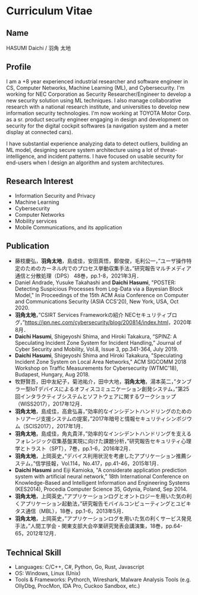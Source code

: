 # Curriculum Vitae

## Name
HASUMI Daichi / 羽角 太地

## Profile

I am a +8 year experienced industrial researcher and software engineer in CS, Computer Networks, Machine Learning (ML), and Cybersecurity. I'm working for NEC Corporation as Security Researcher/Engineer to develop a new security solution using ML techniques. I also manage collaborative research with a national research institute, and universities to develop new information security technologies. I'm now working at TOYOTA Motor Corp. as a sr. product security engineer engaging in design and development on security for the digital cockpit softwares (a navigation system and a meter display at connected cars).

I have substantial experience analyzing data to detect outliers, building an ML model, designing secure system architecture using a lot of threat-intelligence, and incident patterns. I have focused on usable security for end-users when I design an algorithm and system architectures.

## Research Interest

- Information Security and Privacy
- Machine Learning
- Cybersecurity
- Computer Networks
- Mobility services
- Mobile Communications, and its application

## Publication

- 藤枝慶弘，**羽角太地**，島成佳，安田真悟，鄭俊俊，毛利公一，”ユーザ操作特定のためのカーネル内でのプロセス挙動収集手法，”研究報告マルチメディア通信と分散処理（DPS） 48巻，pp.1-8，2021年3月．
- Daniel Andrade, Yusuke Takahashi and **Daichi Hasumi**, "POSTER: Detecting Suspicious Processes from Log-Data via a Bayesian Block Model," In Proceedings of the 15th ACM Asia Conference on Computer and Communications Security (ASIA CCS'20), New York, USA, Oct 2020.
- **羽角太地**，”CSIRT Services Frameworkの紹介 NECセキュリティブログ，”<https://jpn.nec.com/cybersecurity/blog/200814/index.html>，2020年8月．
- **Daichi Hasumi**, Shigeyoshi Shima, and Hiroki Takakura, “SPINZ: A Speculating Incident Zone System for Incident Handling,” Journal of Cyber Security and Mobility, Vol.8, Issue 3, pp.341-364, July 2019.
- **Daichi Hasumi**, Shigeyoshi Shima and Hiroki Takakura, "Speculating Incident Zone System on Local Area Networks," ACM SIGCOMM 2018 Workshop on Traffic Measurements for Cybersecurity (WTMC'18), Budapest, Hungary, Aug 2018.
- 牧野賢吾，田中友紀子，菊池祐介，田中大地，**羽角太地**，湯本英二，”タンブラー型IoTデバイスによるオフィスコミュニケーション創発システム，”第25回インタラクティブシステムとソフトウェアに関するワークショップ（WISS2017），2017年12月．
- **羽角太地**，島成佳，高倉弘喜，”効率的なインシデントハンドリングのためのトリアージ支援システムの提案，”2017年暗号と情報セキュリティシンポジウム（SCIS2017），2017年1月．
- **羽角太地**，島成佳，角丸貴洋，”効率的なインシデントハンドリングを支えるフォレンジック収集基盤実現に向けた課題分析，”研究報告セキュリティ心理学とトラスト（SPT），7巻，pp.1-6，2016年2月．
- **羽角太地**，上岡英史，”デバイス利用状況を考慮したアプリケーション推薦システム，”信学技報，Vol.114，No.417，pp.41-46，2015年1月．
- **Daichi Hasumi** and Eiji Kamioka, "A considerate application prediction system with artificial neural network," 18th International Conference on Knowledge-Based and Intelligent Information and Engineering Systems (KES2014), Procedia Computer Science 35, Gdynia, Poland, Sep 2014.
- **羽角太地**，上岡英史，”アプリケーションログとオントロジーを用いた気の利くアプリケーション起動法，”研究報告モバイルコンピューティングとユビキタス通信（MBL），18巻，pp.1-6，2013年5月．
- **羽角太地**，上岡英史，”アプリケーションログを用いた気の利くサービス発見手法，”人間工学会・関東支部大会卒業研究発表会講演集，18巻，pp.64-65，2012年12月．

## Technical Skill

- Languages: C/C++, C#, Python, Go, Rust, Javascript
- OS: Windows, Linux (Unix)
- Tools & Frameworks: Pythorch, Wireshark, Malware Analysis Tools (e.g. OllyDbg, ProcMon, IDA Pro, Cuckoo Sandbox, etc.)
